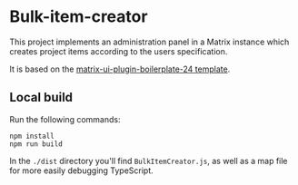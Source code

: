 # Bulk-item-creator

This project implements an administration panel in a Matrix instance which creates
project items according to the users specification.

It is based on the [matrix-ui-plugin-boilerplate-24 template](https://github.com/MatrixRequirements/matrix-ui-plugin-boilerplate/).

## Local build

Run the following commands:

```
npm install
npm run build
```

In the `./dist` directory you'll find `BulkItemCreator.js`, as well as a map file
for more easily debugging TypeScript.

